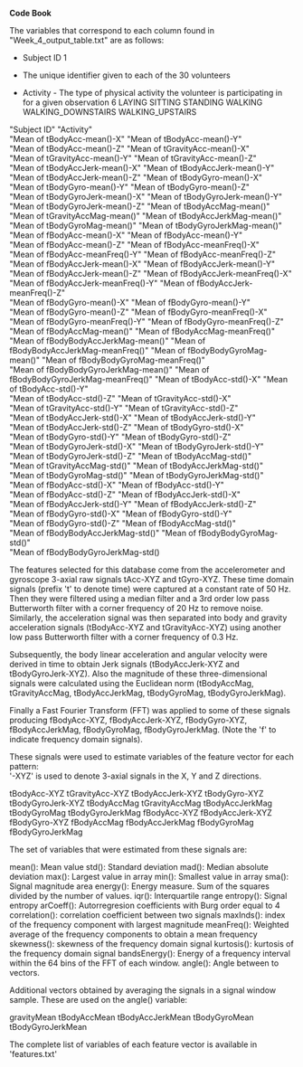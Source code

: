 __Code Book__

The variables that correspond to each column found in "Week_4_output_table.txt" are as follows:

- Subject ID 
1
- The unique identifier given to each of the 30 volunteers

- Activity - The type of physical activity the volunteer is participating in for a given observation
6
LAYING
SITTING
STANDING
WALKING
WALKING_DOWNSTAIRS
WALKING_UPSTAIRS


"Subject ID"                              "Activity"                               
"Mean of tBodyAcc-mean()-X"               "Mean of tBodyAcc-mean()-Y"              
"Mean of tBodyAcc-mean()-Z"               "Mean of tGravityAcc-mean()-X"           
"Mean of tGravityAcc-mean()-Y"            "Mean of tGravityAcc-mean()-Z"           
"Mean of tBodyAccJerk-mean()-X"           "Mean of tBodyAccJerk-mean()-Y"          
"Mean of tBodyAccJerk-mean()-Z"           "Mean of tBodyGyro-mean()-X"             
"Mean of tBodyGyro-mean()-Y"              "Mean of tBodyGyro-mean()-Z"             
"Mean of tBodyGyroJerk-mean()-X"          "Mean of tBodyGyroJerk-mean()-Y"         
"Mean of tBodyGyroJerk-mean()-Z"          "Mean of tBodyAccMag-mean()"             
"Mean of tGravityAccMag-mean()"           "Mean of tBodyAccJerkMag-mean()"         
"Mean of tBodyGyroMag-mean()"             "Mean of tBodyGyroJerkMag-mean()"        
"Mean of fBodyAcc-mean()-X"               "Mean of fBodyAcc-mean()-Y"              
"Mean of fBodyAcc-mean()-Z"               "Mean of fBodyAcc-meanFreq()-X"          
"Mean of fBodyAcc-meanFreq()-Y"           "Mean of fBodyAcc-meanFreq()-Z"          
"Mean of fBodyAccJerk-mean()-X"           "Mean of fBodyAccJerk-mean()-Y"          
"Mean of fBodyAccJerk-mean()-Z"           "Mean of fBodyAccJerk-meanFreq()-X"      
"Mean of fBodyAccJerk-meanFreq()-Y"       "Mean of fBodyAccJerk-meanFreq()-Z"      
"Mean of fBodyGyro-mean()-X"              "Mean of fBodyGyro-mean()-Y"             
"Mean of fBodyGyro-mean()-Z"              "Mean of fBodyGyro-meanFreq()-X"         
"Mean of fBodyGyro-meanFreq()-Y"          "Mean of fBodyGyro-meanFreq()-Z"         
"Mean of fBodyAccMag-mean()"              "Mean of fBodyAccMag-meanFreq()"         
"Mean of fBodyBodyAccJerkMag-mean()"      "Mean of fBodyBodyAccJerkMag-meanFreq()" 
"Mean of fBodyBodyGyroMag-mean()"         "Mean of fBodyBodyGyroMag-meanFreq()"    
"Mean of fBodyBodyGyroJerkMag-mean()"     "Mean of fBodyBodyGyroJerkMag-meanFreq()"
"Mean of tBodyAcc-std()-X"                "Mean of tBodyAcc-std()-Y"               
"Mean of tBodyAcc-std()-Z"                "Mean of tGravityAcc-std()-X"            
"Mean of tGravityAcc-std()-Y"             "Mean of tGravityAcc-std()-Z"            
"Mean of tBodyAccJerk-std()-X"            "Mean of tBodyAccJerk-std()-Y"           
"Mean of tBodyAccJerk-std()-Z"            "Mean of tBodyGyro-std()-X"              
"Mean of tBodyGyro-std()-Y"               "Mean of tBodyGyro-std()-Z"              
"Mean of tBodyGyroJerk-std()-X"           "Mean of tBodyGyroJerk-std()-Y"          
"Mean of tBodyGyroJerk-std()-Z"           "Mean of tBodyAccMag-std()"              
"Mean of tGravityAccMag-std()"            "Mean of tBodyAccJerkMag-std()"          
"Mean of tBodyGyroMag-std()"              "Mean of tBodyGyroJerkMag-std()"         
"Mean of fBodyAcc-std()-X"                "Mean of fBodyAcc-std()-Y"               
"Mean of fBodyAcc-std()-Z"                "Mean of fBodyAccJerk-std()-X"           
"Mean of fBodyAccJerk-std()-Y"            "Mean of fBodyAccJerk-std()-Z"           
"Mean of fBodyGyro-std()-X"               "Mean of fBodyGyro-std()-Y"              
"Mean of fBodyGyro-std()-Z"               "Mean of fBodyAccMag-std()"              
"Mean of fBodyBodyAccJerkMag-std()"       "Mean of fBodyBodyGyroMag-std()"         
"Mean of fBodyBodyGyroJerkMag-std()





The features selected for this database come from the accelerometer and gyroscope 3-axial raw signals tAcc-XYZ and tGyro-XYZ. These time domain signals (prefix 't' to denote time) were captured at a constant rate of 50 Hz. Then they were filtered using a median filter and a 3rd order low pass Butterworth filter with a corner frequency of 20 Hz to remove noise. Similarly, the acceleration signal was then separated into body and gravity acceleration signals (tBodyAcc-XYZ and tGravityAcc-XYZ) using another low pass Butterworth filter with a corner frequency of 0.3 Hz. 

Subsequently, the body linear acceleration and angular velocity were derived in time to obtain Jerk signals (tBodyAccJerk-XYZ and tBodyGyroJerk-XYZ). Also the magnitude of these three-dimensional signals were calculated using the Euclidean norm (tBodyAccMag, tGravityAccMag, tBodyAccJerkMag, tBodyGyroMag, tBodyGyroJerkMag). 

Finally a Fast Fourier Transform (FFT) was applied to some of these signals producing fBodyAcc-XYZ, fBodyAccJerk-XYZ, fBodyGyro-XYZ, fBodyAccJerkMag, fBodyGyroMag, fBodyGyroJerkMag. (Note the 'f' to indicate frequency domain signals). 

These signals were used to estimate variables of the feature vector for each pattern:  
'-XYZ' is used to denote 3-axial signals in the X, Y and Z directions.

tBodyAcc-XYZ
tGravityAcc-XYZ
tBodyAccJerk-XYZ
tBodyGyro-XYZ
tBodyGyroJerk-XYZ
tBodyAccMag
tGravityAccMag
tBodyAccJerkMag
tBodyGyroMag
tBodyGyroJerkMag
fBodyAcc-XYZ
fBodyAccJerk-XYZ
fBodyGyro-XYZ
fBodyAccMag
fBodyAccJerkMag
fBodyGyroMag
fBodyGyroJerkMag

The set of variables that were estimated from these signals are: 

mean(): Mean value
std(): Standard deviation
mad(): Median absolute deviation 
max(): Largest value in array
min(): Smallest value in array
sma(): Signal magnitude area
energy(): Energy measure. Sum of the squares divided by the number of values. 
iqr(): Interquartile range 
entropy(): Signal entropy
arCoeff(): Autorregresion coefficients with Burg order equal to 4
correlation(): correlation coefficient between two signals
maxInds(): index of the frequency component with largest magnitude
meanFreq(): Weighted average of the frequency components to obtain a mean frequency
skewness(): skewness of the frequency domain signal 
kurtosis(): kurtosis of the frequency domain signal 
bandsEnergy(): Energy of a frequency interval within the 64 bins of the FFT of each window.
angle(): Angle between to vectors.

Additional vectors obtained by averaging the signals in a signal window sample. These are used on the angle() variable:

gravityMean
tBodyAccMean
tBodyAccJerkMean
tBodyGyroMean
tBodyGyroJerkMean

The complete list of variables of each feature vector is available in 'features.txt'
